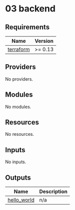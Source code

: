 # 03 backend

## Requirements

| Name | Version |
|------|---------|
| <a name="requirement_terraform"></a> [terraform](#requirement\_terraform) | >= 0.13 |

## Providers

No providers.

## Modules

No modules.

## Resources

No resources.

## Inputs

No inputs.

## Outputs

| Name | Description |
|------|-------------|
| <a name="output_hello_world"></a> [hello\_world](#output\_hello\_world) | n/a |
